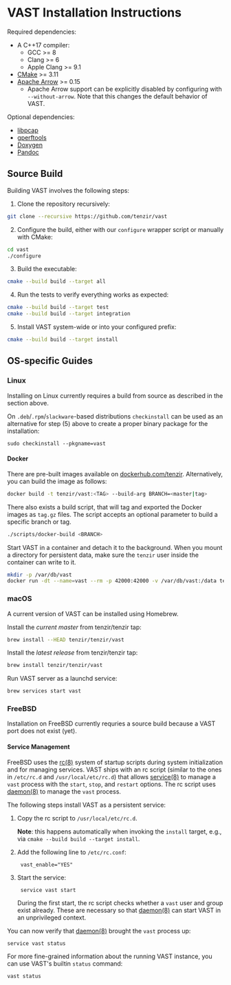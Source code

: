 VAST Installation Instructions
==============================

Required dependencies:

- A C++17 compiler:
  - GCC >= 8
  - Clang >= 6
  - Apple Clang >= 9.1
- [CMake](http://www.cmake.org) >= 3.11
- [Apache Arrow](https://arrow.apache.org/) >= 0.15
  - Apache Arrow support can be explicitly disabled by configuring with
    `--without-arrow`. Note that this changes the default behavior of VAST.

Optional dependencies:

- [libpcap](http://www.tcpdump.org)
- [gperftools](http://code.google.com/p/google-perftools)
- [Doxygen](http://www.doxygen.org)
- [Pandoc](https://github.com/jgm/pandoc)

## Source Build

Building VAST involves the following steps:

1. Clone the repository recursively:
  ```sh
  git clone --recursive https://github.com/tenzir/vast
  ```
2. Configure the build, either with our `configure` wrapper script or manually
   with CMake:
  ```sh
  cd vast
  ./configure
  ```
3. Build the executable:
  ```sh
  cmake --build build --target all
  ```
4. Run the tests to verify everything works as expected:
  ```sh
  cmake --build build --target test
  cmake --build build --target integration
  ```
5. Install VAST system-wide or into your configured prefix:
  ```sh
  cmake --build build --target install
  ```

## OS-specific Guides

### Linux

Installing on Linux currently requires a build from source as described in
the section above.

On `.deb`/`.rpm`/`slackware`-based distributions `checkinstall` can
be used as an alternative for step (5) above to create a proper
binary package for the installation:

    sudo checkinstall --pkgname=vast

#### Docker

There are pre-built images available on [dockerhub.com/tenzir](https://hub.docker.com/repository/docker/tenzir/vast).
Alternatively, you can build the image as follows:

```sh
docker build -t tenzir/vast:<TAG> --build-arg BRANCH=<master|tag>
```

There also exists a build script, that will tag and exported the Docker images
as `tag.gz` files. The script accepts an optional parameter to build a specific
branch or tag.

```sh
./scripts/docker-build <BRANCH>
```

Start VAST in a container and detach it to the background. When you mount a
directory for persistent data, make sure the `tenzir` user inside the container
can write to it.

```sh
mkdir -p /var/db/vast
docker run -dt --name=vast --rm -p 42000:42000 -v /var/db/vast:/data tenzir/vast:latest start
```

### macOS

A current version of VAST can be installed using Homebrew.

Install the *current master* from tenzir/tenzir tap:
```sh
brew install --HEAD tenzir/tenzir/vast
```

Install the *latest release* from tenzir/tenzir tap:
```sh
brew install tenzir/tenzir/vast
```

Run VAST server as a launchd service:
```sh
brew services start vast
```

### FreeBSD

Installation on FreeBSD currently requries a source build because a VAST port
does not exist (yet).

#### Service Management

FreeBSD uses the [rc(8)][rc] system of startup scripts during system
initialization and for managing services. VAST ships with an rc script
(similar to the ones in `/etc/rc.d` and `/usr/local/etc/rc.d`) that allows
[service(8)][service] to manage a `vast` process with the `start`, `stop`, and
`restart` options. The rc script uses [daemon(8)][daemon] to manage the `vast`
process.

The following steps install VAST as a persistent service:

1. Copy the rc script to `/usr/local/etc/rc.d`.

   **Note**: this happens automatically when invoking the `install` target,
   e.g., via `cmake --build build --target install`.

2. Add the following line to `/etc/rc.conf`:

        vast_enable="YES"

3. Start the service:

        service vast start

   During the first start, the rc script checks whether a `vast` user and
   group exist already. These are necessary so that [daemon(8)][daemon] can
   start VAST in an unprivileged context.

You can now verify that [daemon(8)][daemon] brought the `vast` process up:

    service vast status

For more fine-grained information about the running VAST instance, you can use
VAST's builtin `status` command:

    vast status


[rc]: https://www.freebsd.org/cgi/man.cgi?query=rc&sektion=8
[service]: https://www.freebsd.org/cgi/man.cgi?query=service&sektion=8
[daemon]: https://www.freebsd.org/cgi/man.cgi?query=daemon&sektion=8
